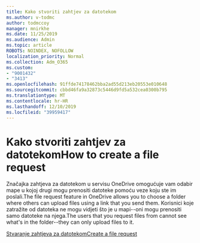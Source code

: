 ```yaml
---
title: Kako stvoriti zahtjev za datotekom
ms.author: v-todmc
author: todmccoy
manager: mnirkhe
ms.date: 11/25/2019
ms.audience: Admin
ms.topic: article
ROBOTS: NOINDEX, NOFOLLOW
localization_priority: Normal
ms.collection: Adm_O365
ms.custom:
- "9001432"
- "3413"
ms.openlocfilehash: 91ffde74178462bba2ad55d213eb20553e010648
ms.sourcegitcommit: cbbd46fa9a32873c5446d9fd5a532cea0300b795
ms.translationtype: MT
ms.contentlocale: hr-HR
ms.lasthandoff: 12/10/2019
ms.locfileid: "39959417"
---
```

# <a name="how-to-create-a-file-request"></a><span data-ttu-id="96ca2-102">Kako stvoriti zahtjev za datotekom</span><span class="sxs-lookup"><span data-stu-id="96ca2-102">How to create a file request</span></span>

<span data-ttu-id="96ca2-103">Značajka zahtjeva za datotekom u servisu OneDrive omogućuje vam odabir mape u kojoj drugi mogu prenositi datoteke pomoću veze koju ste im poslali.</span><span class="sxs-lookup"><span data-stu-id="96ca2-103">The file request feature in OneDrive allows you to choose a folder where others can upload files using a link that you send them.</span></span> <span data-ttu-id="96ca2-104">Korisnici koje zatražite od datoteka ne mogu vidjeti što je u mapi--oni mogu prenositi samo datoteke na njega.</span><span class="sxs-lookup"><span data-stu-id="96ca2-104">The users that you request files from cannot see what's in the folder--they can only upload files to it.</span></span>

[<span data-ttu-id="96ca2-105">Stvaranje zahtjeva za datotekom</span><span class="sxs-lookup"><span data-stu-id="96ca2-105">Create a file request</span></span>](https://support.office.com/article/create-a-file-request-f54aa7f8-2589-4421-b351-d415fc3b83af)